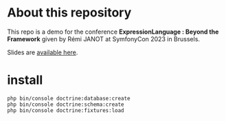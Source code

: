 # About this repository
This repo is a demo for the conference **ExpressionLanguage : Beyond the Framework** given by Rémi JANOT at SymfonyCon 2023 in Brussels.

Slides are [available here](https://rjanot.github.io/expression-language-sfcon2023/).

# install
```
php bin/console doctrine:database:create
php bin/console doctrine:schema:create
php bin/console doctrine:fixtures:load
```

